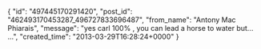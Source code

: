  {
   "id": "497445170291420",
   "post_id": "462493170453287_496727833696487",
   "from_name": "Antony Mac Phiarais",
   "message": "yes carl 100% , you can lead a horse to water but... ...",
   "created_time": "2013-03-29T16:28:24+0000"
 }
